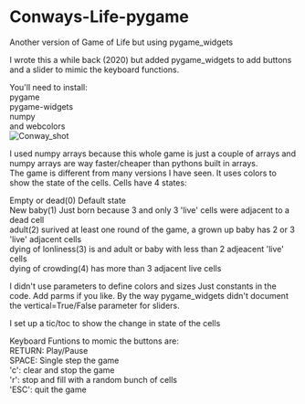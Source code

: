 # Conways-Life-pygame
Another version of Game of Life but using pygame_widgets

I wrote this a while back  (2020) but added pygame_widgets to add buttons and a slider to mimic the keyboard functions.  

You'll need to install: </br>
pygame </br>
pygame-widgets </br>
numpy </br>
and webcolors </br>
![Conway_shot](https://github.com/Overboard-code/Conways-Life-pygame/assets/53097137/585215c1-e140-416d-93c5-37feaa69fc25)

I used numpy arrays because this whole game is just a couple of arrays and numpy arrays are way faster/cheaper than pythons built in arrays.  
The game is different from many versions I have seen.  It uses colors to show the state of the cells.  Cells have 4 states: 

Empty or dead(0)  Default state </br>
New baby(1)       Just born because 3 and only 3 'live' cells were adjacent to a dead cell </br>
adult(2)          surived at least one round of the game, a grown up baby has 2 or 3 'live' adjacent cells </br>
dying of lonliness(3)  is and adult or baby with less than 2 adjeacent 'live' cells </br>
dying of crowding(4)  has more than 3 adjacent live cells </br>

I didn't use parameters to define colors and sizes  Just constants in the code.  Add parms if you like. 
By the way pygame_widgets didn't document the vertical=True/False parameter for sliders. 

I set up a tic/toc to show the change in state of the cells  

Keyboard Funtions to momic the buttons are: </br>
RETURN:   Play/Pause </br>
SPACE:    Single step the game  </br>
'c':      clear and stop the game  </br>
'r':      stop and fill with a random bunch of cells  </br>
'ESC':    quit the game  </br>
